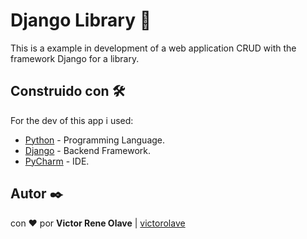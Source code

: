 # Django Library 📖
This is a example in development of a web application CRUD with the framework Django for a library.

## Construido con 🛠️

For the dev of this app i used:
* [Python](https://www.python.org/) - Programming Language.
* [Django](https://www.python.org/) - Backend Framework.
* [PyCharm](https://www.jetbrains.com/pycharm/) - IDE.

## Autor ✒️

con ❤️ por   **Victor Rene Olave** | [victorolave](https://github.com/victorolave)
